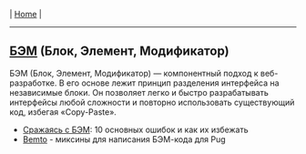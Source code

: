 | [Home](../README.md) |

- - - - - - - - - - - - - - - - - - - - - - - - - - - - - - - - - - - - - - - -
## [БЭМ][bem] (Блок, Элемент, Модификатор)  
  БЭМ (Блок, Элемент, Модификатор) — компонентный подход к веб-разработке. В его основе лежит принцип разделения интерфейса на независимые блоки. Он позволяет легко и быстро разрабатывать интерфейсы любой сложности и повторно использовать существующий код, избегая «Copy-Paste».  
  - [Сражаясь с БЭМ][bem_1]: 10 основных ошибок и как их избежать  
  - [Bemto][bem_2] - миксины для написания БЭМ-кода для Pug  

[bem]: https://ru.bem.info/ "БЭМ"
[bem_1]: https://habr.com/ru/post/305548/ "habr.com"
[bem_2]: https://github.com/kizu/bemto "bemto"
